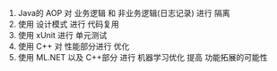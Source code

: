 1. Java的 AOP  对  业务逻辑 和 非业务逻辑(日志记录)  进行  隔离 
2. 使用 设计模式  进行 代码复用 
3. 使用   xUnit 进行 单元测试 
4. 使用  C++ 对  性能部分进行 优化  
5. 使用 ML.NET  以及 C++部分  进行  机器学习优化   提高 功能拓展的可能性 
